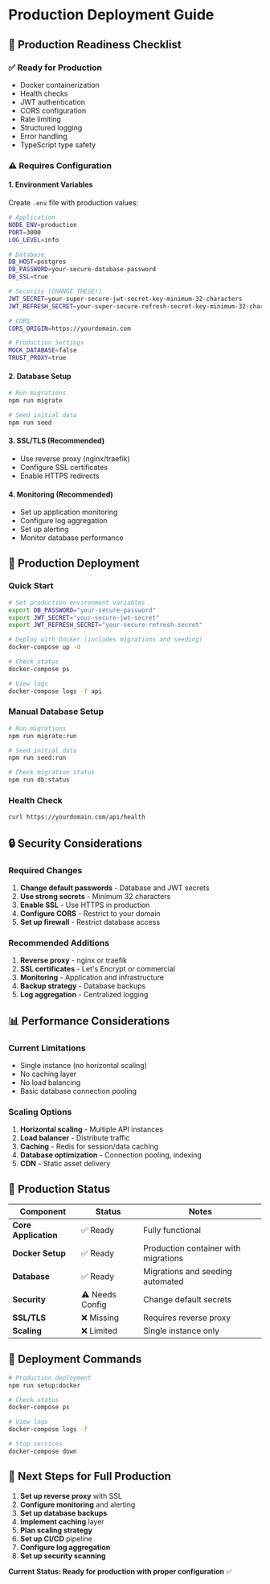 # Production Deployment Guide

## 🚀 Production Readiness Checklist

### ✅ **Ready for Production**
- Docker containerization
- Health checks
- JWT authentication
- CORS configuration
- Rate limiting
- Structured logging
- Error handling
- TypeScript type safety

### ⚠️ **Requires Configuration**

#### **1. Environment Variables**
Create `.env` file with production values:

```bash
# Application
NODE_ENV=production
PORT=3000
LOG_LEVEL=info

# Database
DB_HOST=postgres
DB_PASSWORD=your-secure-database-password
DB_SSL=true

# Security (CHANGE THESE!)
JWT_SECRET=your-super-secure-jwt-secret-key-minimum-32-characters
JWT_REFRESH_SECRET=your-super-secure-refresh-secret-key-minimum-32-characters

# CORS
CORS_ORIGIN=https://yourdomain.com

# Production Settings
MOCK_DATABASE=false
TRUST_PROXY=true
```

#### **2. Database Setup**
```bash
# Run migrations
npm run migrate

# Seed initial data
npm run seed
```

#### **3. SSL/TLS (Recommended)**
- Use reverse proxy (nginx/traefik)
- Configure SSL certificates
- Enable HTTPS redirects

#### **4. Monitoring (Recommended)**
- Set up application monitoring
- Configure log aggregation
- Set up alerting
- Monitor database performance

## 🚀 **Production Deployment**

### **Quick Start**
```bash
# Set production environment variables
export DB_PASSWORD="your-secure-password"
export JWT_SECRET="your-secure-jwt-secret"
export JWT_REFRESH_SECRET="your-secure-refresh-secret"

# Deploy with Docker (includes migrations and seeding)
docker-compose up -d

# Check status
docker-compose ps

# View logs
docker-compose logs -f api
```

### **Manual Database Setup**
```bash
# Run migrations
npm run migrate:run

# Seed initial data
npm run seed:run

# Check migration status
npm run db:status
```

### **Health Check**
```bash
curl https://yourdomain.com/api/health
```

## 🔒 **Security Considerations**

### **Required Changes**
1. **Change default passwords** - Database and JWT secrets
2. **Use strong secrets** - Minimum 32 characters
3. **Enable SSL** - Use HTTPS in production
4. **Configure CORS** - Restrict to your domain
5. **Set up firewall** - Restrict database access

### **Recommended Additions**
1. **Reverse proxy** - nginx or traefik
2. **SSL certificates** - Let's Encrypt or commercial
3. **Monitoring** - Application and infrastructure
4. **Backup strategy** - Database backups
5. **Log aggregation** - Centralized logging

## 📊 **Performance Considerations**

### **Current Limitations**
- Single instance (no horizontal scaling)
- No caching layer
- No load balancing
- Basic database connection pooling

### **Scaling Options**
1. **Horizontal scaling** - Multiple API instances
2. **Load balancer** - Distribute traffic
3. **Caching** - Redis for session/data caching
4. **Database optimization** - Connection pooling, indexing
5. **CDN** - Static asset delivery

## 🎯 **Production Status**

| Component | Status | Notes |
|-----------|--------|-------|
| **Core Application** | ✅ Ready | Fully functional |
| **Docker Setup** | ✅ Ready | Production container with migrations |
| **Database** | ✅ Ready | Migrations and seeding automated |
| **Security** | ⚠️ Needs Config | Change default secrets |
| **SSL/TLS** | ❌ Missing | Requires reverse proxy |
| **Scaling** | ❌ Limited | Single instance only |

## 🚀 **Deployment Commands**

```bash
# Production deployment
npm run setup:docker

# Check status
docker-compose ps

# View logs
docker-compose logs -f

# Stop services
docker-compose down
```

## 📝 **Next Steps for Full Production**

1. **Set up reverse proxy** with SSL
2. **Configure monitoring** and alerting
3. **Set up database backups**
4. **Implement caching** layer
5. **Plan scaling strategy**
6. **Set up CI/CD** pipeline
7. **Configure log aggregation**
8. **Set up security scanning**

**Current Status: Ready for production with proper configuration** ✅
